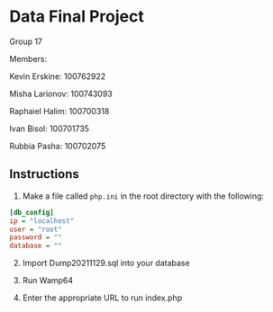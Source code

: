 # Data Final Project
Group 17

Members:

Kevin Erskine: 100762922

Misha Larionov: 100743093

Raphaiel Halim: 100700318

Ivan Bisol: 100701735

Rubbia Pasha: 100702075



## Instructions

1. Make a file called `php.ini` in the root directory with the following:

```ini
[db_config]
ip = "localhost"
user = "root"
password = ""
database = ""
```
2. Import Dump20211129.sql into your database 

3. Run Wamp64 

4. Enter the appropriate URL to run index.php
